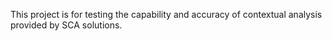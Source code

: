 This project is for testing the capability and accuracy of contextual analysis provided by SCA solutions.